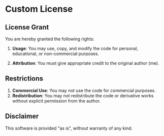 # Custom License

## License Grant
You are hereby granted the following rights:

1. **Usage**: You may use, copy, and modify the code for personal, educational, or non-commercial purposes.
   
2. **Attribution**: You must give appropriate credit to the original author (me).

## Restrictions
1. **Commercial Use**: You may not use the code for commercial purposes.
2. **Redistribution**: You may not redistribute the code or derivative works without explicit permission from the author.

## Disclaimer
This software is provided "as is", without warranty of any kind.
